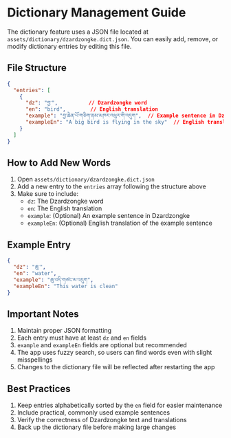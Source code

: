 # Dictionary Management Guide

The dictionary feature uses a JSON file located at `assets/dictionary/dzardzongke.dict.json`. You can easily add, remove, or modify dictionary entries by editing this file.

## File Structure

```json
{
  "entries": [
    {
      "dz": "བྱ་",          // Dzardzongke word
      "en": "bird",        // English translation
      "example": "བྱ་ཆེན་པོ་གཅིག་ནམ་མཁར་འཕུར་གི་འདུག",  // Example sentence in Dzardzongke
      "exampleEn": "A big bird is flying in the sky"  // English translation of example
    }
  ]
}
```

## How to Add New Words

1. Open `assets/dictionary/dzardzongke.dict.json`
2. Add a new entry to the `entries` array following the structure above
3. Make sure to include:
   - `dz`: The Dzardzongke word
   - `en`: The English translation
   - `example`: (Optional) An example sentence in Dzardzongke
   - `exampleEn`: (Optional) English translation of the example sentence

## Example Entry

```json
{
  "dz": "ཆུ་",
  "en": "water",
  "example": "ཆུ་འདི་གཙང་མ་འདུག",
  "exampleEn": "This water is clean"
}
```

## Important Notes

1. Maintain proper JSON formatting
2. Each entry must have at least `dz` and `en` fields
3. `example` and `exampleEn` fields are optional but recommended
4. The app uses fuzzy search, so users can find words even with slight misspellings
5. Changes to the dictionary file will be reflected after restarting the app

## Best Practices

1. Keep entries alphabetically sorted by the `en` field for easier maintenance
2. Include practical, commonly used example sentences
3. Verify the correctness of Dzardzongke text and translations
4. Back up the dictionary file before making large changes
